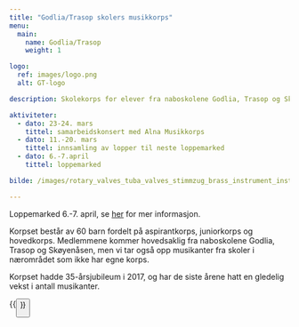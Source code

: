 ```yaml
---
title: "Godlia/Trasop skolers musikkorps"
menu:
  main:
    name: Godlia/Trasop
    weight: 1

logo:
  ref: images/logo.png
  alt: GT-logo

description: Skolekorps for elever fra naboskolene Godlia, Trasop og Skøyenåsen.

aktiviteter:
  - dato: 23-24. mars
    tittel: samarbeidskonsert med Alna Musikkorps
  - dato: 11.-20. mars
    tittel: innsamling av lopper til neste loppemarked
  - dato: 6.-7.april
    tittel: loppemarked

bilde: /images/rotary_valves_tuba_valves_stimmzug_brass_instrument_instrument_gloss_gold-1335416.jpg

---
```


Loppemarked 6.-7. april, se [her](/loppemarked) for mer informasjon.

Korpset består av 60 barn fordelt på aspirantkorps, juniorkorps og hovedkorps. Medlemmene kommer hovedsaklig fra naboskolene Godlia, Trasop og Skøyenåsen, men vi tar også opp musikanter fra skoler i nærområdet som ikke har egne korps.

Korpset hadde 35-årsjubileum i 2017, og har de siste årene hatt en gledelig vekst i antall musikanter.

{{<button link="bli_medlem" tekst="Bli medlem" >}}
